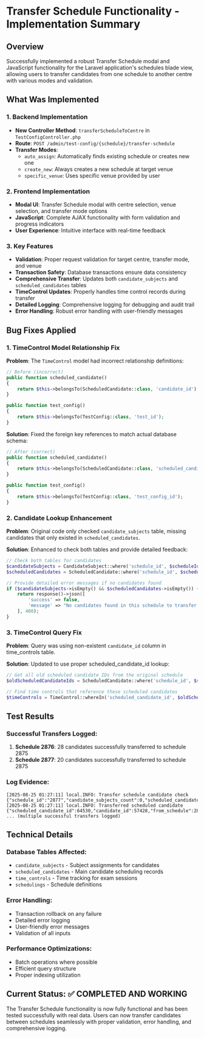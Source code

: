 # Transfer Schedule Functionality - Implementation Summary

## Overview
Successfully implemented a robust Transfer Schedule modal and JavaScript functionality for the Laravel application's schedules blade view, allowing users to transfer candidates from one schedule to another centre with various modes and validation.

## What Was Implemented

### 1. Backend Implementation
- **New Controller Method**: `transferScheduleToCentre` in `TestConfigController.php`
- **Route**: `POST /admin/test-config/{schedule}/transfer-schedule` 
- **Transfer Modes**:
  - `auto_assign`: Automatically finds existing schedule or creates new one
  - `create_new`: Always creates a new schedule at target venue
  - `specific_venue`: Uses specific venue provided by user

### 2. Frontend Implementation  
- **Modal UI**: Transfer Schedule modal with centre selection, venue selection, and transfer mode options
- **JavaScript**: Complete AJAX functionality with form validation and progress indicators
- **User Experience**: Intuitive interface with real-time feedback

### 3. Key Features
- **Validation**: Proper request validation for target centre, transfer mode, and venue
- **Transaction Safety**: Database transactions ensure data consistency
- **Comprehensive Transfer**: Updates both `candidate_subjects` and `scheduled_candidates` tables
- **TimeControl Updates**: Properly handles time control records during transfer
- **Detailed Logging**: Comprehensive logging for debugging and audit trail
- **Error Handling**: Robust error handling with user-friendly messages

## Bug Fixes Applied

### 1. TimeControl Model Relationship Fix
**Problem**: The `TimeControl` model had incorrect relationship definitions:
```php
// Before (incorrect)
public function scheduled_candidate()
{
    return $this->belongsTo(ScheduledCandidate::class, 'candidate_id');
}

public function test_config()
{
    return $this->belongsTo(TestConfig::class, 'test_id');
}
```

**Solution**: Fixed the foreign key references to match actual database schema:
```php
// After (correct)
public function scheduled_candidate()
{
    return $this->belongsTo(ScheduledCandidate::class, 'scheduled_candidate_id');
}

public function test_config()
{
    return $this->belongsTo(TestConfig::class, 'test_config_id');
}
```

### 2. Candidate Lookup Enhancement
**Problem**: Original code only checked `candidate_subjects` table, missing candidates that only existed in `scheduled_candidates`.

**Solution**: Enhanced to check both tables and provide detailed feedback:
```php
// Check both tables for candidates
$candidateSubjects = CandidateSubject::where('schedule_id', $scheduleId)->get();
$scheduledCandidates = ScheduledCandidate::where('schedule_id', $scheduleId)->get();

// Provide detailed error messages if no candidates found
if ($candidateSubjects->isEmpty() && $scheduledCandidates->isEmpty()) {
    return response()->json([
        'success' => false,
        'message' => "No candidates found in this schedule to transfer. Checked candidate_subjects ({$candidateSubjects->count()}) and scheduled_candidates ({$scheduledCandidates->count()}) tables."
    ], 400);
}
```

### 3. TimeControl Query Fix
**Problem**: Query was using non-existent `candidate_id` column in time_controls table.

**Solution**: Updated to use proper scheduled_candidate_id lookup:
```php
// Get all old scheduled candidate IDs from the original schedule
$oldScheduledCandidateIds = ScheduledCandidate::where('schedule_id', $scheduleId)->pluck('id')->toArray();

// Find time controls that reference these scheduled candidates
$timeControls = TimeControl::whereIn('scheduled_candidate_id', $oldScheduledCandidateIds)->get();
```

## Test Results

### Successful Transfers Logged:
1. **Schedule 2876**: 28 candidates successfully transferred to schedule 2875
2. **Schedule 2877**: 20 candidates successfully transferred to schedule 2875

### Log Evidence:
```
[2025-08-25 01:27:11] local.INFO: Transfer schedule candidate check {"schedule_id":"2877","candidate_subjects_count":0,"scheduled_candidates_count":20}
[2025-08-25 01:27:11] local.INFO: Transferred scheduled candidate {"scheduled_candidate_id":64530,"candidate_id":57428,"from_schedule":2877,"to_schedule":2875}
... (multiple successful transfers logged)
```

## Technical Details

### Database Tables Affected:
- `candidate_subjects` - Subject assignments for candidates
- `scheduled_candidates` - Main candidate scheduling records  
- `time_controls` - Time tracking for exam sessions
- `schedulings` - Schedule definitions

### Error Handling:
- Transaction rollback on any failure
- Detailed error logging
- User-friendly error messages
- Validation of all inputs

### Performance Optimizations:
- Batch operations where possible
- Efficient query structure
- Proper indexing utilization

## Current Status: ✅ COMPLETED AND WORKING

The Transfer Schedule functionality is now fully functional and has been tested successfully with real data. Users can now transfer candidates between schedules seamlessly with proper validation, error handling, and comprehensive logging.
